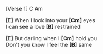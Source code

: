 [Verse 1]
C                     Am  
  
**[E]** When I look into your **[Cm]** eyes  
I can see a love **[B]** restrained

**[E]** But darling when I **[Cm]** hold you  
Don't you know I feel the **[B]** same  
